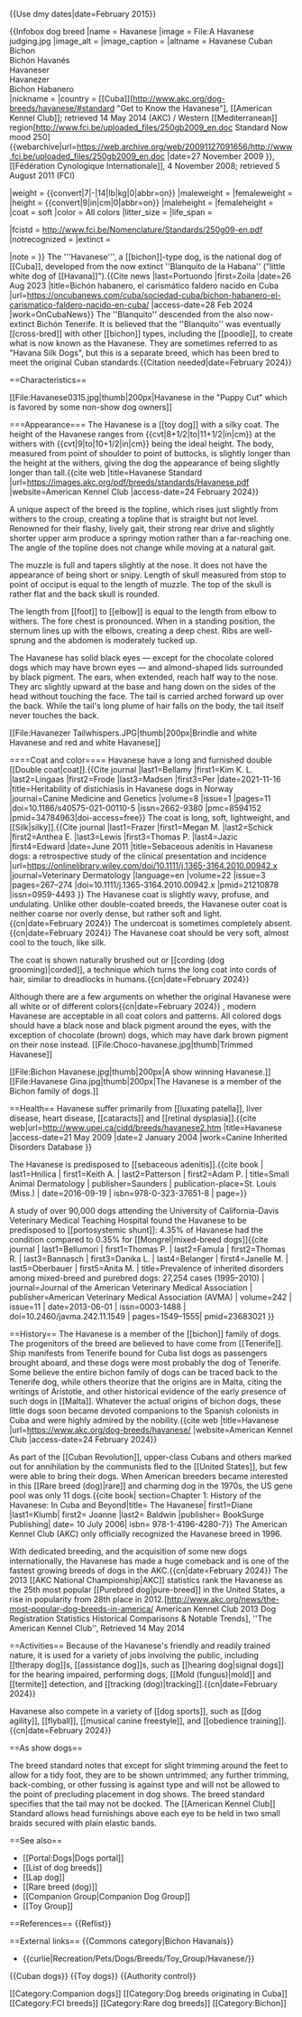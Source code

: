 {{Use dmy dates|date=February 2015}}
<!-- Begin Infobox Dogbreed.  The text of the article should go AFTER this section. See: -->
<!-- http://en.wikipedia.org/wiki/Wikipedia:WikiProject_Dog_breeds#Infobox_Dogbreed_template -->
<!-- for full explanation of the syntax used in this template. -->
{{Infobox dog breed
|name     = Havanese
|image    = File:A Havanese judging.jpg
|image_alt = 
|image_caption =
|altname  = Havanese Cuban Bichon<br>Bichón Havanés<br>Havaneser<br>Havanezer<br>Bichon Habanero<br>
|nickname = 
|country  = [[Cuba]]<ref name=AKCgettoknow>[http://www.akc.org/dog-breeds/havanese/#standard "Get to Know the Havanese"], [[American Kennel Club]]; retrieved 14 May 2014</ref> (AKC) / Western [[Mediterranean]] region<ref name="FCI">[http://www.fci.be/uploaded_files/250gb2009_en.doc Standard Now mood  250] {{webarchive|url=https://web.archive.org/web/20091127091656/http://www.fci.be/uploaded_files/250gb2009_en.doc |date=27 November 2009 }}, [[Fédération Cynologique Internationale]], 4 November 2008; retrieved 5 August 2011</ref> (FCI)
<!-----Traits----->
|weight       = {{convert|7|-|14|lb|kg|0|abbr=on}}
|maleweight   = 
|femaleweight = 
|height       = {{convert|9|in|cm|0|abbr=on}}
|maleheight   = 
|femaleheight = 
|coat         = soft
|color       = All colors
|litter_size  = 
|life_span    = 
<!-----Classification and standards----->
|fcistd     = http://www.fci.be/Nomenclature/Standards/250g09-en.pdf
|notrecognized = 
|extinct    = 
<!-----Notes----->
|note = 
}}
The '''Havanese''', a [[bichon]]-type dog, is the national dog of [[Cuba]], developed from the now extinct ''Blanquito de la Habana'' ("little white dog of [[Havana]]").<ref>{{Cite news |last=Portuondo |first=Zoila |date=26 Aug 2023 |title=Bichón habanero, el carismático faldero nacido en Cuba |url=https://oncubanews.com/cuba/sociedad-cuba/bichon-habanero-el-carismatico-faldero-nacido-en-cuba/ |access-date=28 Feb 2024 |work=OnCubaNews}}</ref> The ''Blanquito'' descended from the also now-extinct Bichón Tenerife. It is believed that the ''Blanquito'' was eventually [[cross-bred]] with other [[bichon]] types, including the [[poodle]], to create what is now known as the Havanese. They are sometimes referred to as "Havana Silk Dogs", but this is a separate breed, which has been bred to meet the original Cuban standards.{{Citation needed|date=February 2024}} 

==Characteristics==

[[File:Havanese0315.jpg|thumb|200px|Havanese in the "Puppy Cut" which is favored by some non-show dog owners]]

===Appearance===
The Havanese is a [[toy dog]] with a silky coat. The height of the Havanese ranges from {{cvt|8+1/2|to|11+1/2|in|cm}} at the withers with {{cvt|9|to|10+1/2|in|cm}} being the ideal height. The body, measured from point of shoulder to point of buttocks, is slightly longer than the height at the withers, giving the dog the appearance of being slightly longer than tall.<ref name="AKC">{{cite web |title=Havanese Standard |url=https://images.akc.org/pdf/breeds/standards/Havanese.pdf |website=American Kennel Club |access-date=24 February 2024}}</ref>

A unique aspect of the breed is the topline, which rises just slightly from withers to the croup, creating a topline that is straight but not level. Renowned for their flashy, lively gait, their strong rear drive and slightly shorter upper arm produce a springy motion rather than a far-reaching one. The angle of the topline does not change while moving at a natural gait.<ref name="AKC"/>

The muzzle is full and tapers slightly at the nose. It does not have the appearance of being short or snipy. Length of skull measured from stop to point of occiput is equal to the length of muzzle. The top of the skull is rather flat and the back skull is rounded.<ref name="AKC"/>

The length from [[foot]] to [[elbow]] is equal to the length from elbow to withers. The fore chest is pronounced. When in a standing position, the sternum lines up with the elbows, creating a deep chest. Ribs are well-sprung and the abdomen is moderately tucked up.<ref name="AKC" />

The Havanese has solid black eyes — except for the chocolate colored dogs which may have brown eyes — and almond-shaped lids surrounded by black pigment. The ears, when extended, reach half way to the nose. They arc slightly upward at the base and hang down on the sides of the head without touching the face. The tail is carried arched forward up over the back. While the tail's long plume of hair falls on the body, the tail itself never touches the back.<ref name="AKC"/>

[[File:Havanezer Tailwhispers.JPG|thumb|200px|Brindle and white Havanese and red and white Havanese]]

====Coat and color====
Havanese have a long and furnished double [[Double coat|coat]].<ref>{{Cite journal |last1=Bellamy |first1=Kim K. L. |last2=Lingaas |first2=Frode |last3=Madsen |first3=Per |date=2021-11-16 |title=Heritability of distichiasis in Havanese dogs in Norway |journal=Canine Medicine and Genetics |volume=8 |issue=1 |pages=11 |doi=10.1186/s40575-021-00110-5 |issn=2662-9380 |pmc=8594152 |pmid=34784963|doi-access=free}}</ref> The coat is long, soft, lightweight, and [[Silk|silky]].<ref>{{Cite journal |last1=Frazer |first1=Megan M. |last2=Schick |first2=Anthea E. |last3=Lewis |first3=Thomas P. |last4=Jazic |first4=Edward |date=June 2011 |title=Sebaceous adenitis in Havanese dogs: a retrospective study of the clinical presentation and incidence |url=https://onlinelibrary.wiley.com/doi/10.1111/j.1365-3164.2010.00942.x |journal=Veterinary Dermatology |language=en |volume=22 |issue=3 |pages=267–274 |doi=10.1111/j.1365-3164.2010.00942.x |pmid=21210878 |issn=0959-4493 }}</ref> The Havanese coat is slightly wavy, profuse, and undulating. Unlike other double-coated breeds, the Havanese outer coat is neither coarse nor overly dense, but rather soft and light.{{cn|date=February 2024}} The undercoat is sometimes completely absent.{{cn|date=February 2024}}  The Havanese coat should be very soft, almost cool to the touch, like silk.<ref name="AKC"/>

The coat is shown naturally brushed out or [[cording (dog grooming)|corded]],<ref name="AKC"/> a technique which turns the long coat into cords of hair, similar to dreadlocks in humans.{{cn|date=February 2024}} 

Although there are a few arguments on whether the original Havanese were all white or of different colors{{cn|date=February 2024}} , modern Havanese are acceptable in all coat colors and patterns.<ref name="AKC"/> All colored dogs should have a black nose and black pigment around the eyes, with the exception of chocolate (brown) dogs, which may have dark brown pigment on their nose instead.<ref name="AKC" />
[[File:Choco-havanese.jpg|thumb|Trimmed Havanese]]


[[File:Bichon Havanese.jpg|thumb|200px|A show winning Havanese.]]
[[File:Havanese Gina.jpg|thumb|200px|The Havanese is a member of the Bichon family of dogs.]]


==Health==
Havanese suffer primarily from [[luxating patella]], liver disease, heart disease, [[cataracts]] and [[retinal dysplasia]].<ref name="upei">{{cite web|url=http://www.upei.ca/cidd/breeds/havanese2.htm |title=Havanese |access-date=21 May 2009 |date=2 January 2004 |work=Canine Inherited Disorders Database }}</ref>

The Havanese is predisposed to [[sebaceous adenitis]].<ref>{{cite book | last1=Hnilica | first1=Keith A. | last2=Patterson | first2=Adam P. | title=Small Animal Dermatology | publisher=Saunders | publication-place=St. Louis (Miss.) | date=2016-09-19 | isbn=978-0-323-37651-8 | page=}}</ref>

A study of over 90,000 dogs attending the University of California-Davis Veterinary Medical Teaching Hospital found the Havanese to be predisposed to [[portosystemic shunt]]: 4.35% of Havanese had the condition compared to 0.35% for [[Mongrel|mixed-breed dogs]]<ref>{{cite journal | last1=Bellumori | first1=Thomas P. | last2=Famula | first2=Thomas R. | last3=Bannasch | first3=Danika L. | last4=Belanger | first4=Janelle M. | last5=Oberbauer | first5=Anita M. | title=Prevalence of inherited disorders among mixed-breed and purebred dogs: 27,254 cases (1995–2010) | journal=Journal of the American Veterinary Medical Association | publisher=American Veterinary Medical Association (AVMA) | volume=242 | issue=11 | date=2013-06-01 | issn=0003-1488 | doi=10.2460/javma.242.11.1549 | pages=1549–1555| pmid=23683021 }}</ref>

==History==
The Havanese is a member of the [[bichon]] family of dogs. The progenitors of the breed are believed to have come from [[Tenerife]].<ref name=AKCgettoknow /> Ship manifests from Tenerife bound for Cuba list dogs as passengers brought aboard, and these dogs were most probably the dog of Tenerife. Some believe the entire bichon family of dogs can be traced back to the Tenerife dog, while others theorize that the origins are in Malta, citing the writings of Aristotle, and other historical evidence of the early presence of such dogs in [[Malta]]. Whatever the actual origins of bichon dogs, these little dogs soon became devoted companions to the Spanish colonists in Cuba and were highly admired by the nobility.<ref name=AKCgettoknow /><ref name="AKC Havanese">{{cite web |title=Havanese |url=https://www.akc.org/dog-breeds/havanese/ |website=American Kennel Club |access-date=24 February 2024}}</ref>

As part of the [[Cuban Revolution]], upper-class Cubans and others marked out for annihilation by the communists fled to the [[United States]], but few were able to bring their dogs. When American breeders became interested in this [[Rare breed (dog)|rare]] and charming dog in the 1970s, the US gene pool was only 11 dogs.<ref>{{cite book| section=Chapter 1: History of the Havanese: In Cuba and Beyond|title= The Havanese| first1=Diane |last1=Klumb| first2= Joanne |last2= Baldwin |publisher= BookSurge Publishing| date= 10 July 2006| isbn= 978-1-4196-4280-7}}</ref> The American Kennel Club (AKC) only officially recognized the Havanese breed in 1996.<ref name=AKCgettoknow />

With dedicated breeding, and the acquisition of some new dogs internationally, the Havanese has made a huge comeback and is one of the fastest growing breeds of dogs in the AKC.{{cn|date=February 2024}} The 2013 [[AKC National Championship|AKC]] statistics rank the Havanese as the 25th most popular [[Purebred dog|pure-breed]] in the United States, a rise in popularity from 28th place in 2012.<ref>[http://www.akc.org/news/the-most-popular-dog-breeds-in-america/ American Kennel Club 2013 Dog Registration Statistics Historical Comparisons & Notable Trends], ''The American Kennel Club'', Retrieved 14 May 2014</ref>

==Activities==
Because of the Havanese's friendly and readily trained nature, it is used for a variety of jobs involving the public, including [[therapy dog]]s, [[assistance dog]]s, such as [[hearing dog|signal dogs]] for the hearing impaired, performing dogs, [[Mold (fungus)|mold]] and [[termite]] detection, and [[tracking (dog)|tracking]].{{cn|date=February 2024}}

Havanese also compete in a variety of [[dog sports]], such as [[dog agility]], [[flyball]], [[musical canine freestyle]], and [[obedience training]].{{cn|date=February 2024}}


==As show dogs==

The breed standard notes that except for slight trimming around the feet to allow for a tidy foot, they are to be shown untrimmed;<ref name=AKCgettoknow /> any further trimming, back-combing, or other fussing is against type and will not be allowed to the point of precluding placement in dog shows. The breed standard specifies that the tail may not be docked. The [[American Kennel Club]] Standard allows head furnishings above each eye to be held in two small braids secured with plain elastic bands.<ref name="AKC"/>



==See also==
* [[Portal:Dogs|Dogs portal]]
* [[List of dog breeds]]
* [[Lap dog]]
* [[Rare breed (dog)]]
* [[Companion Group|Companion Dog Group]]
* [[Toy Group]]

==References==
{{Reflist}}

==External links==
{{Commons category|Bichon Havanais}}
<!--===========================({{NoMoreLinks}})===============================
PLEASE BE CAUTIOUS IN ADDING MORE LINKS TO THIS ARTICLE. WIKIPEDIA IS NOT A COLLECTION OF LINKS.
Excessive or inappropriate links WILL BE DELETED.
See [[Wikipedia:External links]] and [[Wikipedia:Spam]] for details.
If there are already plentiful links, please propose additions or replacements on the discussion page.
Or submit your link to the appropriate category at the Open Directory Project (www.dmoz.org)
and link back to that category using the {{dmoz}} template.
    ===========================({{NoMoreLinks}})===============================-->
* {{curlie|Recreation/Pets/Dogs/Breeds/Toy_Group/Havanese/}}

{{Cuban dogs}}
{{Toy dogs}}
{{Authority control}}

[[Category:Companion dogs]]
[[Category:Dog breeds originating in Cuba]]
[[Category:FCI breeds]]
[[Category:Rare dog breeds]]
[[Category:Bichon]]